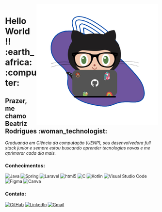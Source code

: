 <img align="right" width="400" height="400" alt="girBia-removebg-preview png" src="https://github.com/BeatrizRodrigues/BeatrizRodrigues/blob/main/imagens/girBia-removebg-preview.png"/>

<h1>Hello World !! :earth_africa: :computer: </h1>


<h2>Prazer, me chamo Beatriz Rodrigues :woman_technologist:</h2>

<p>
  <em>
Graduanda em Ciência da computação (UENP), sou desenvolvedora 
full stack junior e sempre estou buscando aprender tecnologias novas e me aprimorar cada dia mais.
  </em>  
</p>

<h3>Conhecimentos: </h3>

<div>
  <img alt="Java" src="https://img.shields.io/badge/java-%23ED8B00.svg?&style=flat&logo=java&logoColor=white"/>
  <img alt="Spring" src="https://img.shields.io/badge/spring-%236DB33F.svg?&style=flat&logo=spring&logoColor=white"/>
  <img alt="Laravel" src="https://img.shields.io/badge/laravel-%23FF2D20.svg?&style=flat&logo=laravel&logoColor=white"/>
  <img alt="html5" src="https://img.shields.io/badge/html5-%23E34F26.svg?&style=flat&logo=html5&logoColor=white"/>
  <img alt="C" src="https://img.shields.io/badge/c-%2300599C.svg?style=flat&logo=c&logoColor=white"/>
  <img alt="Kotlin" src="https://img.shields.io/badge/kotlin-%230095D5.svg?style=flat&logo=kotlin&logoColor=white"/>
  <img alt="Visual Studio Code" src="https://img.shields.io/badge/VisualStudioCode-0078d7.svg?style=flat&logo=visual-studio-code&logoColor=white"/>
  <img alt="Figma" src="https://img.shields.io/badge/figma-%23F24E1E.svg?style=flat&logo=figma&logoColor=white"/>
  <img alt="Canva" src="https://img.shields.io/badge/Canva-%2300C4CC.svg?style=flat&logo=Canva&logoColor=white"/>
 </div>

<h3>Contato: </h3>

<div>
  <a href="https://github.com/BeatrizRodrigues"><img alt="GitHub" src="https://img.shields.io/badge/github-%23121011.svg?style=flat&logo=github&logoColor=white"/></a>
  <a href="https://www.linkedin.com/in/beatriz-rodrigues-7b7627195/"><img alt="LinkedIn" src="https://img.shields.io/badge/linkedin-%230077B5.svg?style=flat&logo=linkedin&logoColor=white"/></a>
  <a href="mailto: beatriz.ap.freitas.rodrigues@gmail.com"><img alt="Gmail" src="https://img.shields.io/badge/Gmail-D14836?style=flat&logo=gmail&logoColor=white" /></a>
</div>
<br>
